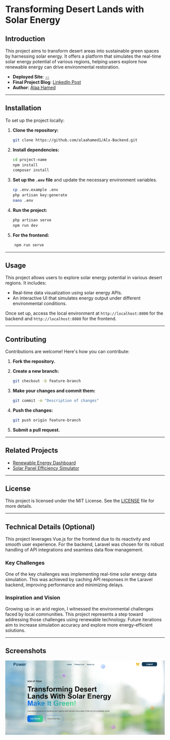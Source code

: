 # **Transforming Desert Lands with Solar Energy**

## **Introduction**

This project aims to transform desert areas into sustainable green spaces by harnessing solar energy. It offers a platform that simulates the real-time solar energy potential of various regions, helping users explore how renewable energy can drive environmental restoration.

- **Deployed Site**: [--](#)
- **Final Project Blog**: [LinkedIn Post](https://www.linkedin.com/posts/a-laa-hamed-92a6b9233_renewableenergy-solarenergy-fullstackdevelopment-activity-7243961953688162306-TMg8?utm_source=share&utm_medium=member_desktop)
- **Author**: [Alaa Hamed](https://www.linkedin.com/in/alaa-hamed-92a6b9233)

---

## **Installation**

To set up the project locally:

1. **Clone the repository:**

    ```bash
    git clone https://github.com/alaahamed1/Alx-Backend.git
    ```

2. **Install dependencies:**

    ```bash
    cd project-name
    npm install
    composer install
    ```

3. **Set up the `.env` file** and update the necessary environment variables.
    ```bash
    cp .env.example .env
    php artisan key:generate
    nano .env
    ```

4. **Run the project:**

    ```bash
    php artisan serve
    npm run dev
    ```

5. **For the frontend:**
```bash
    npm run serve
```
---

## **Usage**

This project allows users to explore solar energy potential in various desert regions. It includes:

- Real-time data visualization using solar energy APIs.
- An interactive UI that simulates energy output under different environmental conditions.

Once set up, access the local environment at `http://localhost:8000` for the backend
and `http://localhost:8080` for the frontend.

---

## **Contributing**

Contributions are welcome! Here's how you can contribute:

1. **Fork the repository.**
2. **Create a new branch:**

    ```bash
    git checkout -b feature-branch
    ```

3. **Make your changes and commit them:**

    ```bash
    git commit -m "Description of changes"
    ```

4. **Push the changes:**

    ```bash
    git push origin feature-branch
    ```

5. **Submit a pull request.**

---

## **Related Projects**

- [Renewable Energy Dashboard](#)
- [Solar Panel Efficiency Simulator](#)

---

## **License**

This project is licensed under the MIT License. See the [LICENSE](./LICENSE) file for more details.

---

## **Technical Details (Optional)**

This project leverages Vue.js for the frontend due to its reactivity and smooth user experience. For the backend, Laravel was chosen for its robust handling of API integrations and seamless data flow management.

### **Key Challenges**

One of the key challenges was implementing real-time solar energy data simulation. This was achieved by caching API responses in the Laravel backend, improving performance and minimizing delays.

### **Inspiration and Vision**

Growing up in an arid region, I witnessed the environmental challenges faced by local communities. This project represents a step toward addressing those challenges using renewable technology. Future iterations aim to increase simulation accuracy and explore more energy-efficient solutions.

---

## **Screenshots**

![App Screenshot](path/to/LandingPage.png)

